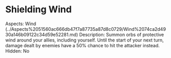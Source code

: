 # Shielding Wind

Aspects: Wind (../Aspects%2051560ac666db47f7a87735a87d8c0729/Wind%2074ca2d4930a146b09122c34d59e52281.md)
Description: Summon orbs of protective wind around your allies, including yourself. Until the start of your next turn, damage dealt by enemies have a 50% chance to hit the attacker instead.
Hidden: No